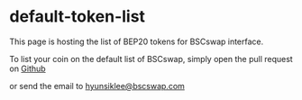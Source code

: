 # default-token-list

This page is hosting the list of BEP20 tokens for BSCswap interface.

To list your coin on the default list of BSCswap, simply open the pull request on [Github](https://github.com/bscswap/default-token-list/pulls)

or send the email to hyunsiklee@bscswap.com
